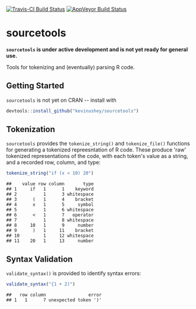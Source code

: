 

[![Travis-CI Build Status](https://travis-ci.org/kevinushey/sourcetools.svg?branch=master)](https://travis-ci.org/kevinushey/sourcetools) [![AppVeyor Build Status](https://ci.appveyor.com/api/projects/status/github/kevinushey/sourcetools?branch=master&svg=true)](https://ci.appveyor.com/project/kevinushey/sourcetools)


sourcetools
===========

**`sourcetools` is under active development and is not yet ready for general use.**

Tools for tokenizing and (eventually) parsing R code.

## Getting Started

`sourcetools` is not yet on CRAN -- install with


```r
devtools::install_github("kevinushey/sourcetools")
```

## Tokenization

`sourcetools` provides the `tokenize_string()` and
`tokenize_file()` functions for generating a tokenized
repreesntation of R code. These produce 'raw' tokenized
representations of the code, with each token's value as a
string, and a recorded row, column, and type:


```r
tokenize_string("if (x < 10) 20")
```

```
##    value row column       type
## 1     if   1      1    keyword
## 2          1      3 whitespace
## 3      (   1      4    bracket
## 4      x   1      5     symbol
## 5          1      6 whitespace
## 6      <   1      7   operator
## 7          1      8 whitespace
## 8     10   1      9     number
## 9      )   1     11    bracket
## 10         1     12 whitespace
## 11    20   1     13     number
```

## Syntax Validation

`validate_syntax()` is provided to identify syntax errors:


```r
validate_syntax("{1 + 2)")
```

```
##   row column                error
## 1   1      7 unexpected token ')'
```
